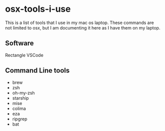 # osx-tools-i-use

This is a list of tools that I use in my mac os laptop. These commands are not limited to osx, but I am documenting it here as I have them on my laptop.


## Software

Rectangle
VSCode

## Command Line tools

* brew
* zsh
* oh-my-zsh
* starship
* mise
* colima
* eza
* ripgrep
* bat

